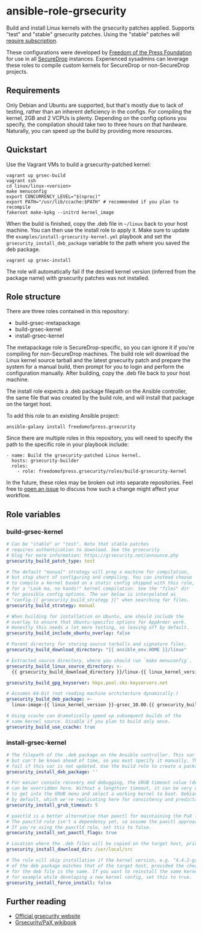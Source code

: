 # ansible-role-grsecurity

Build and install Linux kernels with the grsecurity patches applied.
Supports "test" and "stable" grsecurity patches. Using the "stable"
patches will [require subscription](https://grsecurity.net/business_support.php).

These configurations were developed by [Freedom of the Press Foundation] for
use in all [SecureDrop] instances. Experienced sysadmins can leverage these
roles to compile custom kernels for SecureDrop or non-SecureDrop projects.

## Requirements

Only Debian and Ubuntu are supported, but that's mostly due to lack of testing,
rather than an inherent deficiency in the configs.
For compiling the kernel, 2GB and 2 VCPUs is plenty. Depending on the config options
you specify, the compilation should take two to three hours on that hardware.
Naturally, you can speed up the build by providing more resources.

## Quickstart
Use the Vagrant VMs to build a grsecurity-patched kernel:

```
vagrant up grsec-build
vagrant ssh
cd linux/linux-<version>
make menuconfig
export CONCURRENCY_LEVEL="$(nproc)"
export PATH="/usr/lib/ccache:$PATH" # recommended if you plan to recompile
fakeroot make-kpkg --initrd kernel_image
```

When the build is finished, copy the .deb file in `~/linux` back to
your host machine. You can then use the install role to apply it.
Make sure to update the `examples/install-grsecurity-kernel.yml` playbook
and set the `grsecurity_install_deb_package` variable to the path
where you saved the deb package.

```
vagrant up grsec-install
```

The role will automatically fail if the desired kernel version (inferred
from the package name) with grsecurity patches was not installed.

## Role structure

There are three roles contained in this repository:

* build-grsec-metapackage
* build-grsec-kernel
* install-grsec-kernel

The metapackage role is SecureDrop-specific, so you can ignore it if you're compiling
for non-SecureDrop machines. The build role will download the Linux kernel source tarball
and the latest grsecurity patch and prepare the system for a manual build, then prompt
for you to login and perform the configuration manually. After building, copy the .deb
file back to your host machine.

The install role expects a .deb package filepath on the Ansible controller, the same
file that was created by the build role, and will install that package on the target host.

To add this role to an existing Ansible project:

```
ansible-galaxy install freedomofpress.grsecurity
```

Since there are multiple roles in this repository, you will need to
specify the path to the specific role in your playbook include:

```
- name: Build the grsecurity-patched Linux kernel.
  hosts: grsecurity-builder
  roles:
    - role: freedomofpress.grsecurity/roles/build-grsecurity-kernel
```

In the future, these roles may be broken out into separate repositories. Feel free to
[open an issue](https://github.com/freedomofpress/ansible-role-grsecurity/issues)
to discuss how such a change might affect your workflow.

## Role variables

### build-grsec-kernel
```yaml
# Can be "stable" or "test". Note that stable patches
# requires authentication to download. See the grsecurity
# blog for more information: https://grsecurity.net/announce.php
grsecurity_build_patch_type: test

# The default "manual" strategy will prep a machine for compilation,
# but stop short of configuring and compiling. You can instead choose
# to compile a kernel based on a static config shipped with this role,
# for a "Look ma, no hands!" kernel compilation. See the "files" dir
# for possible config options. The var below is interpolated as
# "config-{{ grsecurity_build_strategy }}" when searching for files.
grsecurity_build_strategy: manual

# When building for installation on Ubuntu, one should include the
# overlay to ensure that Ubuntu-specific options for AppArmor work.
# Honestly this needs a lot more testing, so leaving off by default.
grsecurity_build_include_ubuntu_overlay: false

# Parent directory for storing source tarballs and signature files.
grsecurity_build_download_directory: "{{ ansible_env.HOME }}/linux"

# Extracted source directory, where you should run `make menuconfig`.
grsecurity_build_linux_source_directory: >-
  {{ grsecurity_build_download_directory }}/linux-{{ linux_kernel_version }}

grsecurity_build_gpg_keyserver: hkps.pool.sks-keyservers.net

# Assumes 64-bit (not reading machine architecture dynamically.)
grsecurity_build_deb_package: >-
  linux-image-{{ linux_kernel_version }}-grsec_10.00.{{ grsecurity_build_strategy }}_amd64.deb

# Using ccache can dramatically speed up subsequent builds of the
# same kernel source. Disable if you plan to build only once.
grsecurity_build_use_ccache: true
```

### install-grsec-kernel

```yaml
# The filepath of the .deb package on the Ansible controller. This var is required,
# but can't be known ahead of time, so you must specify it manually. The role will
# fail if this var is not updated. Use the build role to create a package first.
grsecurity_install_deb_package: ''

# For easier console recovery and debugging, the GRUB timeout value (default: 5)
# can be overridden here. Without a lengthier timeout, it can be very difficult
# to get into the GRUB menu and select a working kernel to boot. Debian uses 5
# by default, which we're replicating here for consistency and predictability.
grsecurity_install_grub_timeout: 5

# paxctld is a better alternative than paxctl for maintaining the PaX flags on binaries.
# The paxctld role isn't a dependency yet, so assume the paxctl approach is safest.
# If you're using the paxctld role, set this to false.
grsecurity_install_set_paxctl_flags: true

# Location where the .deb files will be copied on the target host, prior to install.
grsecurity_install_download_dir: /usr/local/src

# The role will skip installation if the kernel version, e.g. "4.4.2-grsec",
# of the deb package matches that of the target host, provided the checksum
# for the deb file is the same. If you want to reinstall the same kernel version,
# for example while developing a new kernel config, set this to true.
grsecurity_install_force_install: false
```

## Further reading

* [Official grsecurity website](https://grsecurity.net/)
* [Grsecurity/PaX wikibook](https://en.wikibooks.org/wiki/Grsecurity/Appendix/Grsecurity_and_PaX_Configuration_Options)

[Freedom of the Press Foundation]: https://freedom.press
[SecureDrop]: https://securedrop.org
[grsecurity]: https://grsecurity.net/
